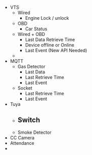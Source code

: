 - VTS
	- Wired
		- Engine Lock / unlock
	- OBD
		- Car Status
	- Wired + OBD
		- Last Data Retrieve Time
		- Device offline or Online
		- Last Event (New API Needed)
	- 
- MQTT
	- Gas Detector
		- Last Data
		- Last Retrieve Time
		- Last Event
	- Socket
		- Last Retrieve Time
		- Last Event
- Tuya
	- Switch
		- 
	- Smoke Detector
- CC Camera
- Attendance
- 